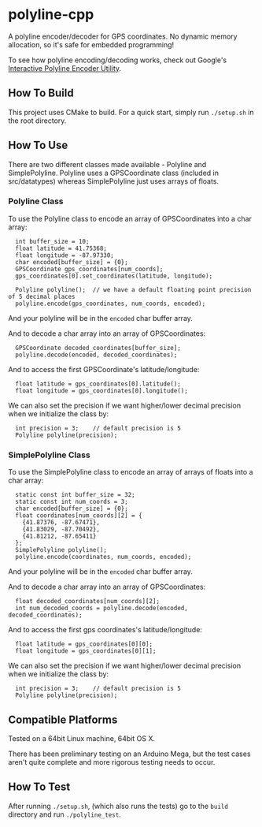 # polyline-cpp
A polyline encoder/decoder for GPS coordinates. No dynamic memory allocation, so it's safe for embedded programming!

To see how polyline encoding/decoding works, check out Google's [Interactive Polyline Encoder Utility](https://developers.google.com/maps/documentation/utilities/polylineutility).
## How To Build
This project uses CMake to build. For a quick start, simply run `./setup.sh` in the root directory.

## How To Use
There are two different classes made available - Polyline and SimplePolyline. Polyline uses a GPSCoordinate class
(included in src/datatypes) whereas SimplePolyline just uses arrays of floats.

### Polyline Class
To use the Polyline class to encode an array of GPSCoordinates into a char array:

```
  int buffer_size = 10;
  float latitude = 41.75368;
  float longitude = -87.97330;
  char encoded[buffer_size] = {0};
  GPSCoordinate gps_coordinates[num_coords];
  gps_coordinates[0].set_coordinates(latitude, longitude);

  Polyline polyline();  // we have a default floating point precision of 5 decimal places
  polyline.encode(gps_coordinates, num_coords, encoded);
```

And your polyline will be in the `encoded` char buffer array.

And to decode a char array into an array of GPSCoordinates:

```
  GPSCoordinate decoded_coordinates[buffer_size];
  polyline.decode(encoded, decoded_coordinates);
```

And to access the first GPSCoordinate's latitude/longitude:

```
  float latitude = gps_coordinates[0].latitude();
  float longitude = gps_coordinates[0].longitude();
```

We can also set the precision if we want higher/lower decimal precision when we initialize the class by:

```
  int precision = 3;    // default precision is 5
  Polyline polyline(precision);
```

### SimplePolyline Class
To use the SimplePolyline class to encode an array of arrays of floats into a char array:

```
  static const int buffer_size = 32;
  static const int num_coords = 3;
  char encoded[buffer_size] = {0};
  float coordinates[num_coords][2] = {
    {41.87376, -87.67471},
    {41.83029, -87.70492},
    {41.81212, -87.65411}
  };
  SimplePolyline polyline();
  polyline.encode(coordinates, num_coords, encoded);
```

And your polyline will be in the `encoded` char buffer array.

And to decode a char array into an array of GPSCoordinates:

```
  float decoded_coordinates[num_coords][2];
  int num_decoded_coords = polyline.decode(encoded, decoded_coordinates);
```

And to access the first gps coordinates's latitude/longitude:

```
  float latitude = gps_coordinates[0][0];
  float longitude = gps_coordinates[0][1];
```

We can also set the precision if we want higher/lower decimal precision when we initialize the class by:

```
  int precision = 3;    // default precision is 5
  Polyline polyline(precision);
```


## Compatible Platforms
Tested on a 64bit Linux machine, 64bit OS X.

There has been preliminary testing on an Arduino Mega, but the test cases aren't quite complete and more rigorous testing needs to occur.


## How To Test
After running `./setup.sh`, (which also runs the tests) go to the `build` directory and run `./polyline_test`.